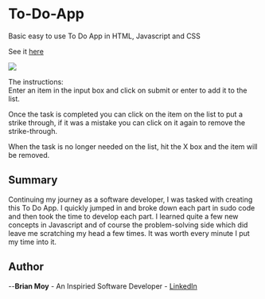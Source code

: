 # To-Do-App

Basic easy to use To Do App in HTML, Javascript and CSS

See it <a href="https://briansmoy.github.io/to-do-app/" rel="nofollow">here</a>

<img src="briansmoy/to-do-app/blob/master/images/screeenshot.png">

The instructions:<br>
Enter an item in the input box and click on submit or enter to add it to the list.

Once the task is completed you can click on the item on the list to put a strike through, if it was a mistake you can click on it again 
to remove the strike-through.

When the task is no longer needed on the list, hit the X box and the item will be removed.

<h2>Summary</h2>
Continuing my journey as a software developer, I was tasked with creating this To Do App.
I quickly jumped in and broke down each part in sudo code and then took the time to develop each part. 
I learned quite a few new concepts in Javascript and of course the problem-solving side which did leave me scratching my head a few times.
It was worth every minute I put my time into it.

<h2>Author</h2>

--<strong>Brian Moy</strong> - An Inspiried Software Developer - <a href="https://www.linkedin.com/in/bsmoy/" rel="nofollow">LinkedIn</a>

